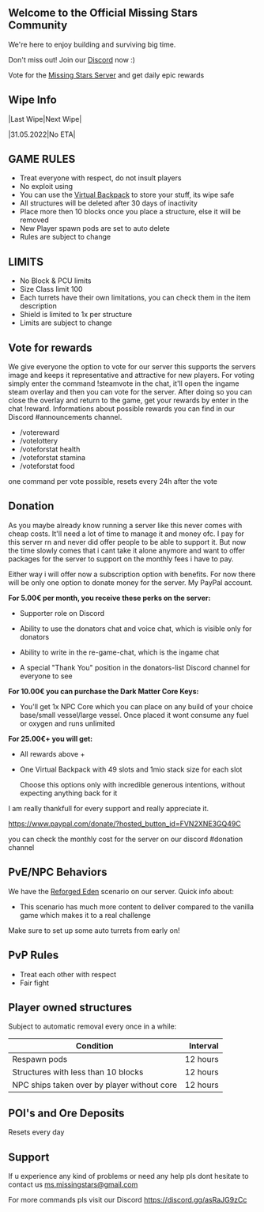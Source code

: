 ## Welcome to the Official Missing Stars Community

We're here to enjoy building and surviving big time.

Don't miss out! Join our [Discord](https://discord.gg/asRaJG9zCc) now :)

Vote for the [Missing Stars Server](https://empyrion-servers.com/server/53641/vote/) and get daily epic rewards

## Wipe Info

|Last Wipe|Next Wipe|

|31.05.2022|No ETA|

## GAME RULES

* Treat everyone with respect, do not insult players
* No exploit using
* You can use the [Virtual Backpack](https://github.com/GitHub-TC/EmpyrionBackpackExtender) to store your stuff, its wipe safe
* All structures will be deleted after 30 days of inactivity
* Place more then 10 blocks once you place a structure, else it will be removed
* New Player spawn pods are set to auto delete
* Rules are subject to change

## LIMITS

* No Block & PCU limits
* Size Class limit 100
* Each turrets have their own limitations, you can check them in the item description
* Shield is limited to 1x per structure
* Limits are subject to change

## Vote for rewards

We give everyone the option to vote for our server this supports the servers image and keeps it representative and attractive for new players.
For voting simply enter the command !steamvote in the chat, it'll open the ingame steam overlay and then you can vote for the server.
After doing so you can close the overlay and return to the game, get your rewards by enter in the chat !reward. Informations about possible rewards
you can find in our Discord #announcements channel.

* /votereward
* /votelottery
* /voteforstat health
* /voteforstat stamina
* /voteforstat food

one command per vote possible, resets every 24h after the vote

## Donation

As you maybe already know running a server like this never comes with cheap costs. It'll need a lot of time to manage it and money ofc. I pay for this server rn and never did offer people to be able to support it. But now the time slowly comes that i cant take it alone anymore and want to offer packages for the server to support on the monthly fees i have to pay.

Either way i will offer now a subscription option with benefits. For now there will be only one option to donate money for the server. My PayPal account. 

**For 5.00€ per month, you receive these perks on the server:**

* Supporter role on Discord

* Ability to use the donators chat and voice chat, which is visible only for donators

* Ability to write in the re-game-chat, which is the ingame chat

* A special "Thank You" position in the donators-list Discord channel for everyone to see

**For 10.00€ you can purchase the Dark Matter Core Keys:**

* You'll get 1x NPC Core which you can place on any build of your choice base/small vessel/large vessel. Once placed it wont consume any fuel or oxygen and runs unlimited

**For 25.00€+ you will get:**

* All rewards above +

* One Virtual Backpack with 49 slots and 1mio stack size for each slot

  Choose this options only with incredible generous intentions, without expecting anything back for it

I am really thankfull for every support and really appreciate it.

https://www.paypal.com/donate/?hosted_button_id=FVN2XNE3GQ49C

you can check the monthly cost for the server on our discord #donation channel 

## PvE/NPC Behaviors

We have the [Reforged Eden](https://steamcommunity.com/workshop/filedetails/?id=2550354956) scenario on our server.
Quick info about:

* This scenario has much more content to deliver compared to the vanilla game which makes it to a real challenge

Make sure to set up some auto turrets from early on!

## PvP Rules

- Treat each other with respect
- Fair fight

## Player owned structures

Subject to automatic removal every once in a while:

|Condition|Interval|
|---|---:|
|Respawn pods|12 hours|
|Structures with less than 10 blocks|12 hours|
|NPC ships taken over by player without core|12 hours|

## POI's and Ore Deposits

Resets every day

## Support

If u experience any kind of problems or need any help pls dont hesitate to contact us ms.missingstars@gmail.com


For more commands pls visit our Discord https://discord.gg/asRaJG9zCc
